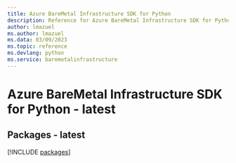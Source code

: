 ```yaml
---
title: Azure BareMetal Infrastructure SDK for Python
description: Reference for Azure BareMetal Infrastructure SDK for Python
author: lmazuel
ms.author: lmazuel
ms.data: 03/09/2023
ms.topic: reference
ms.devlang: python
ms.service: baremetalinfrastructure
---
```

# Azure BareMetal Infrastructure SDK for Python - latest
## Packages - latest
[!INCLUDE [packages](baremetal-infrastructure-index.md)]